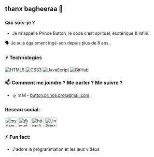 ## thanx bagheeraa 💫

### Qui suis-je ?

- Je m'appelle Prince Button, le code c'est sprituel, ésotérique & infini.

🗣️ Je suis également ingé-son depuis plus de 8 ans .
### ⚡ Technologies
![HTML5](https://img.shields.io/badge/-HTML5-E34F26?style=flat-square&logo=html5&logoColor=white)
![CSS3](https://img.shields.io/badge/-CSS3-1572B6?style=flat-square&logo=css3)
![JavaScript](https://img.shields.io/badge/-JavaScript-323330?style=flat-square&logo=javascript)
![GitHub](https://img.shields.io/badge/-GitHub-181717?style=flat-square&logo=github)


### 📫 Comment me joindre ? Me parler ? Me suivre ?

* 🛸 mail - button.prince.pro@gmail.com


<h3 align="left">Réseau social:</h3>
<p align="left">
<a href="https://www.linkedin.com/in/prince-button-291b0b186/" target="blank"><img align="center" src="https://raw.githubusercontent.com/rahuldkjain/github-profile-readme-generator/master/src/images/icons/Social/linked-in-alt.svg" alt="myriam denizot" height="30" width="40" /></a>
<a href="https://www.instagram.com/streamezprince/" target="blank"><img align="center" src="https://raw.githubusercontent.com/rahuldkjain/github-profile-readme-generator/master/src/images/icons/Social/instagram.svg" alt="@mydmoov" height="30" width="40" /></a>
 <a href="https://www.youtube.com/channel/UCqFC9Wxa0O87i7VC43wVaug" target="blank"><img align="center" src="https://raw.githubusercontent.com/rahuldkjain/github-profile-readme-generator/master/src/images/icons/Social/youtube.svg" alt="https://www.youtube.com/channel/ucmcjmwmooiexko71mxg6azq" height="30" width="40" /></a>
<a href="https://discord.gg/nxVXdBjqEY" target="blank"><img align="center" src="https://raw.githubusercontent.com/rahuldkjain/github-profile-readme-generator/master/src/images/icons/Social/discord.svg" alt="UnPrince#4575" height="30" width="40" /></a>
</p>



### ⚡ Fun fact:

* J'adore la programmation et les jeux vidéos
